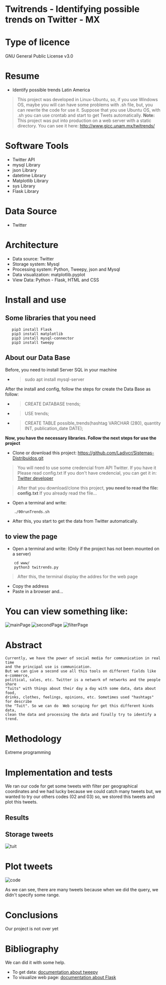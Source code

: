 # Twitrends - Identifying possible trends on Twitter - MX

# Type of licence
GNU General Public License v3.0
    
# Resume
* Identify possible trends Latin America
> This project was developed in Linux-Ubuntu, so, if you use Windows OS, maybe you will can have some 
problems with .sh file, but, you can rewrite the code for use it. Suppose that you use Ubuntu OS, 
with .sh you can use crontab and start to get Twets automatically. 
**Note:** This project was put into production on a web server with a static directory. You can see it here: http://www.gicc.unam.mx/twitrends/
      
# Software Tools
* Twitter API
* mysql Library
* json Library
* datetime Library
* Matplotlib Library
* sys Library
* Flask Library

# Data Source
* Twitter

# Architecture 
* Data source: Twitter
* Storage system: Mysql
* Processing system: Python, Tweepy, json and Mysql
* Data visualization: matplotlib.pyplot
* View Data: Python - Flask, HTML and CSS

# Install and use
## Some libraries that you need
```
   pip3 install Flask
   pip3 install matplotlib
   pip3 install mysql-connector
   pip3 install tweepy
```

## About our Data Base
Before, you need to install Server SQL in your machine
* > sudo apt install mysql-server

After the install and config, follow the steps for create the Data Base as follow:

* > CREATE DATABASE trends;
* > USE trends;
* > CREATE TABLE possible_trends(hashtag VARCHAR (280), quantity INT, publication_date DATE);


**Now, you have the necessary libraries. Follow the next steps for use the project** 
* Clone or download this project: https://github.com/Ladivcr/Sistemas-Distribuidos.git 
> You will need to use some credencial from API Twitter. If you have it Please read config.txt 
> If you don't have credencial, you can get it in: [Twitter developer](https://developer.twitter.com/en) 

> After that you download/clone this project, <strong>you need to read the file: config.txt</strong>
If you already read the file...
* Open a terminal and write:
```
    ./00runTrends.sh
```
* After this, you start to get the data from Twitter automatically.
## to view the page

* Open a terminal and write: (Only if the project has not been mounted on a server)
```
    cd www/
    python3 twitrends.py
```

> After this, the terminal display the addres for the web page 
* Copy the address
* Paste in a browser and...

# You can view something like: 
![mainPage](resources/mainPage.png)
![secondPage](resources/secondPage.png)
![filterPage](resources/filterPage.png)


# Abstract
    Currently, we have the power of social media for communication in real time
    and the principal use is communication. 
    But we can give a second use all this tools on different fields like e-commerce, 
    political, sales, etc. Twitter is a network of networks and the people share 
    "Tuits" with things about their day a day with some data, data about food,
    drinks, clothes, feelings, opinions, etc. Sometimes used "hashtags" for describe
    the "Tuit". So we can do  Web scraping for get this different kinds data, 
    clean the data and processing the data and finally try to identify a trend.

# Methodology
Extreme programming 

# Implementation and tests
We ran our code for get some tweets with filter per geographical coordinates
and we had lucky because we could catch many tweets but, we wanted to try our others
codes (02 and 03) so, we stored this tweets and plot this tweets. 
## Results
## Storage tweets 
![tuit](resources/mysql.png)
# Plot tweets
![code](resources/possible_trends-15-05-2020-19-43-46.png)

As we can see, there are many tweets because when we did the query, we didn't specify 
some range. 

# Conclusions
Our project is not over yet

# Bibliography
We can did it with some help.
* To get data: [documentation about tweepy](https://tweepy.readthedocs.io/en/v3.5.0/index.html#) 
* To visualize web page: [documentation about Flask](https://flask.palletsprojects.com/en/1.1.x/)
